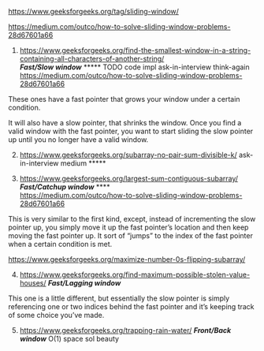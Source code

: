 https://www.geeksforgeeks.org/tag/sliding-window/

https://medium.com/outco/how-to-solve-sliding-window-problems-28d67601a66


1) https://www.geeksforgeeks.org/find-the-smallest-window-in-a-string-containing-all-characters-of-another-string/ \
***Fast/Slow window*** ***** TODO code impl ask-in-interview think-again \
https://medium.com/outco/how-to-solve-sliding-window-problems-28d67601a66

These ones have a fast pointer that grows your window under a certain condition.

It will also have a slow pointer, that shrinks the window. Once you find a valid window with the fast pointer, you want to start sliding the slow pointer up until you no longer have a valid window.



2) https://www.geeksforgeeks.org/subarray-no-pair-sum-divisible-k/ ask-in-interview medium *****

3) https://www.geeksforgeeks.org/largest-sum-contiguous-subarray/ ***Fast/Catchup window*** **** \
https://medium.com/outco/how-to-solve-sliding-window-problems-28d67601a66

This is very similar to the first kind, except, instead of incrementing the slow pointer up, you simply move it up the fast pointer’s location and then keep moving the fast pointer up. It sort of “jumps” to the index of the fast pointer when a certain condition is met.

https://www.geeksforgeeks.org/maximize-number-0s-flipping-subarray/

4) https://www.geeksforgeeks.org/find-maximum-possible-stolen-value-houses/ ***Fast/Lagging window*** 

This one is a little different, but essentially the slow pointer is simply referencing one or two indices behind the fast pointer and it’s keeping track of some choice you’ve made.

5) https://www.geeksforgeeks.org/trapping-rain-water/ ***Front/Back window***   O(1) space sol beauty
